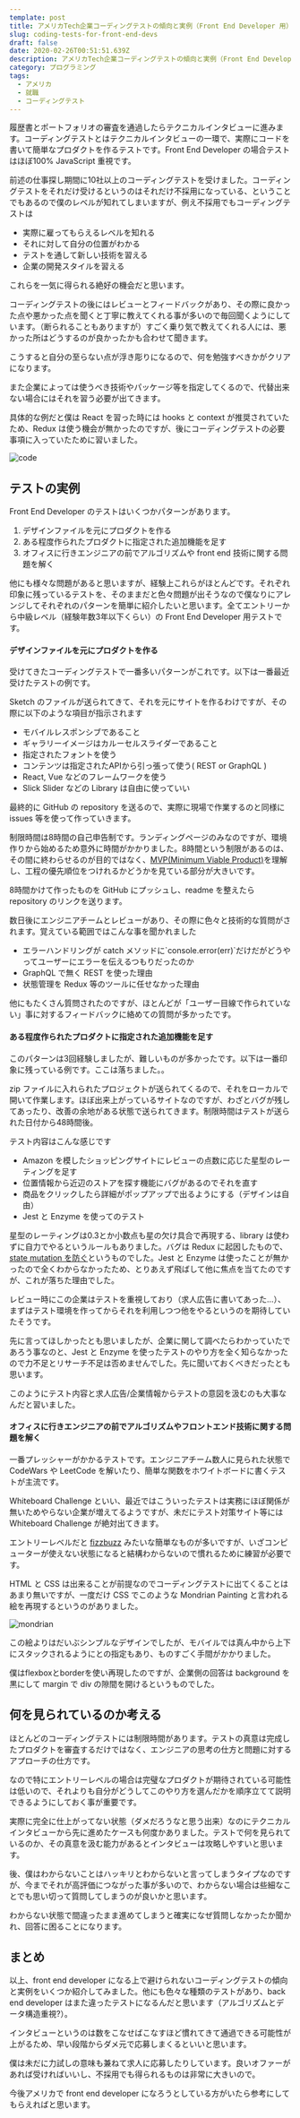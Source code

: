 ```yaml
---
template: post
title: アメリカTech企業コーディングテストの傾向と実例（Front End Developer 用）
slug: coding-tests-for-front-end-devs
draft: false
date: 2020-02-26T00:51:51.639Z
description: アメリカTech企業コーディングテストの傾向と実例（Front End Developer 用）
category: プログラミング
tags:
  - アメリカ
  - 就職
  - コーディングテスト
---
```

履歴書とポートフォリオの審査を通過したらテクニカルインタビューに進みます。コーディングテストとはテクニカルインタビューの一環で、実際にコードを書いて簡単なプロダクトを作るテストです。Front End Developer の場合テストはほぼ100% JavaScript 重視です。

前述の仕事探し期間に10社以上のコーディングテストを受けました。コーディングテストをそれだけ受けるというのはそれだけ不採用になっている、ということでもあるので僕のレベルが知れてしまいますが、例え不採用でもコーディングテストは

* 実際に雇ってもらえるレベルを知れる
* それに対して自分の位置がわかる
* テストを通して新しい技術を習える
* 企業の開発スタイルを習える

これらを一気に得られる絶好の機会だと思います。

コーディングテストの後にはレビューとフィードバックがあり、その際に良かった点や悪かった点を聞くと丁寧に教えてくれる事が多いので毎回聞くようにしています。（断られることもありますが）すごく乗り気で教えてくれる人には、悪かった所はどうするのが良かったかも合わせて聞きます。

こうすると自分の至らない点が浮き彫りになるので、何を勉強すべきかがクリアになります。

また企業によっては使うべき技術やパッケージ等を指定してくるので、代替出来ない場合にはそれを習う必要が出てきます。

具体的な例だと僕は React を習った時には hooks と context が推奨されていたため、Redux は使う機会が無かったのですが、後にコーディングテストの必要事項に入っていたために習いました。

![code](/media/code-test1.png "Code")

## **テストの実例**

Front End Developer のテストはいくつかパターンがあります。

1. デザインファイルを元にプロダクトを作る
2. ある程度作られたプロダクトに指定された追加機能を足す
3. オフィスに行きエンジニアの前でアルゴリズムや front end 技術に関する問題を解く

他にも様々な問題があると思いますが、経験上これらがほとんどです。それぞれ印象に残っているテストを、そのままだと色々問題が出そうなので僕なりにアレンジしてそれぞれのパターンを簡単に紹介したいと思います。全てエントリーから中級レベル（経験年数3年以下くらい）の Front End Developer 用テストです。

#### **デザインファイルを元にプロダクトを作る**

受けてきたコーディングテストで一番多いパターンがこれです。以下は一番最近受けたテストの例です。

Sketch のファイルが送られてきて、それを元にサイトを作るわけですが、その際に以下のような項目が指示されます

* モバイルレスポンシブであること
* ギャラリーイメージはカルーセルスライダーであること
* 指定されたフォントを使う
* コンテンツは指定されたAPIから引っ張って使う( REST or GraphQL )
* React, Vue などのフレームワークを使う
* Slick Slider などの Library は自由に使っていい

最終的に GitHub の repository を送るので、実際に現場で作業するのと同様に issues 等を使って作っていきます。

制限時間は8時間の自己申告制です。ランディングページのみなのですが、環境作りから始めるため意外に時間がかかりました。8時間という制限があるのは、その間に終わらせるのが目的ではなく、[MVP(Minimum Viable Product)](https://ja.wikipedia.org/wiki/%E5%AE%9F%E7%94%A8%E6%9C%80%E5%B0%8F%E9%99%90%E3%81%AE%E8%A3%BD%E5%93%81)を理解し、工程の優先順位をつけれるかどうかを見ている部分が大きいです。

8時間かけて作ったものを GitHub にプッシュし、readme を整えたら repository のリンクを送ります。

数日後にエンジニアチームとレビューがあり、その際に色々と技術的な質問がされます。覚えている範囲ではこんな事を聞かれました

* エラーハンドリングが catch メソッドに\`console.error(err)\`だけだがどうやってユーザーにエラーを伝えるつもりだったのか
* GraphQL で無く REST を使った理由
* 状態管理を Redux 等のツールに任せなかった理由

他にもたくさん質問されたのですが、ほとんどが「ユーザー目線で作られていない」事に対するフィードバックに絡めての質問が多かったです。

#### **ある程度作られたプロダクトに指定された追加機能を足す**

このパターンは3回経験しましたが、難しいものが多かったです。以下は一番印象に残っている例です。ここは落ちました。。

zip ファイルに入れられたプロジェクトが送られてくるので、それをローカルで開いて作業します。ほぼ出来上がっているサイトなのですが、わざとバグが残してあったり、改善の余地がある状態で送られてきます。制限時間はテストが送られた日付から48時間後。

テスト内容はこんな感じです

* Amazon を模したショッピングサイトにレビューの点数に応じた星型のレーティングを足す
* 位置情報から近辺のストアを探す機能にバグがあるのでそれを直す
* 商品をクリックしたら詳細がポップアップで出るようにする（デザインは自由）
* Jest と Enzyme を使ってのテスト

星型のレーティングは0.3とか小数点も星の欠け具合で再現する、library は使わずに自力でやるというルールもありました。バグは Redux に起因したもので、[state mutation を防ぐ](https://stackoverflow.com/a/39516485)というものでした。Jest と Enzyme は使ったことが無かったので全くわからなかったため、とりあえず飛ばして他に焦点を当てたのですが、これが落ちた理由でした。

レビュー時にこの企業はテストを重視しており（求人広告に書いてあった...）、まずはテスト環境を作ってからそれを利用しつつ他をやるというのを期待していたそうです。

先に言ってほしかったとも思いましたが、企業に関して調べたらわかっていたであろう事なのと、Jest と Enzyme を使ったテストのやり方を全く知らなかったので力不足とリサーチ不足は否めませんでした。先に聞いておくべきだったとも思います。

このようにテスト内容と求人広告/企業情報からテストの意図を汲むのも大事なんだと習いました。

#### **オフィスに行きエンジニアの前でアルゴリズムやフロントエンド技術に関する問題を解く**

一番プレッシャーがかかるテストです。エンジニアチーム数人に見られた状態で CodeWars や LeetCode を解いたり、簡単な関数をホワイトボードに書くテストが主流です。

Whiteboard Challenge といい、最近ではこういったテストは実務にほぼ関係が無いためやらない企業が増えてるようですが、未だにテスト対策サイト等には Whiteboard Challenge が絶対出てきます。

エントリーレベルだと [fizzbuzz](https://codeburst.io/javascript-breaking-down-the-shortest-possible-fizzbuzz-answer-94a0ad9d128a) みたいな簡単なものが多いですが、いざコンピューターが使えない状態になると結構わからないので慣れるために練習が必要です。

HTML と CSS は出来ることが前提なのでコーディングテストに出てくることはあまり無いですが、一度だけ CSS でこのような Mondrian Painting と言われる絵を再現するというのがありました。

![mondrian](/media/Mondrian.jpg "Mondrian Painting")

この絵よりはだいぶシンプルなデザインでしたが、モバイルでは真ん中から上下にスタックされるようにとの指定もあり、ものすごく手間がかかりました。

僕はflexboxとborderを使い再現したのですが、企業側の回答は background を黒にして margin で div の隙間を開けるというものでした。

## **何を見られているのか考える**

ほとんどのコーディングテストには制限時間があります。テストの真意は完成したプロダクトを審査するだけではなく、エンジニアの思考の仕方と問題に対するアプローチの仕方です。

なので特にエントリーレベルの場合は完璧なプロダクトが期待されている可能性は低いので、それよりも自分がどうしてこのやり方を選んだかを順序立てて説明できるようにしておく事が重要です。

実際に完全に仕上がってない状態（ダメだろうなと思う出来）なのにテクニカルインタビューから先に進めたケースも何度かありました。テストで何を見られているのか、その真意を汲む能力があるとインタビューは攻略しやすいと思います。

後、僕はわからないことはハッキリとわからないと言ってしまうタイプなのですが、今までそれが高評価につながった事が多いので、わからない場合は些細なことでも思い切って質問してしまうのが良いかと思います。

わからない状態で間違ったまま進めてしまうと確実になぜ質問しなかったか聞かれ、回答に困ることになります。

## **まとめ**

以上、front end developer になる上で避けられないコーディングテストの傾向と実例をいくつか紹介してみました。他にも色々な種類のテストがあり、back end developer はまた違ったテストになるんだと思います（アルゴリズムとデータ構造重視?）。

インタビューというのは数をこなせばこなすほど慣れてきて通過できる可能性が上がるため、早い段階からダメ元で応募しまくるといいと思います。

僕は未だに力試しの意味も兼ねて求人に応募したりしています。良いオファーがあれば受ければいいし、不採用でも得られるものは非常に大きいので。

今後アメリカで front end developer になろうとしている方がいたら参考にしてもらえればと思います。
